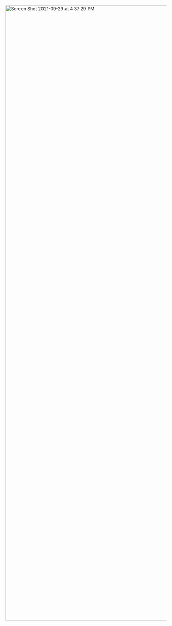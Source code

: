 <img width="1914" alt="Screen Shot 2021-09-29 at 4 37 29 PM" src="https://user-images.githubusercontent.com/58959408/135222374-f35ff7a5-b4d5-4d96-89a7-9d8b94cd3ba4.png">
